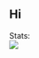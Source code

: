 ## Hi

Stats: <br>
<img src= "https://github-readme-stats.hackclub.dev/api/wakatime?username=1269&api_domain=hackatime.hackclub.com&theme=rose_pine&custom_title=Hackatime+Stats&layout=compact&cache_seconds=0&langs_count=8">


<!--
**Eventide-03** is a ✨ _special_ ✨ repository because its `README.md` (this file) appears on your GitHub profile.

Here are some ideas to get you started:

- 🔭 I’m currently working on ...
- 🌱 I’m currently learning ...
- 👯 I’m looking to collaborate on ...
- 🤔 I’m looking for help with ...
- 💬 Ask me about ...
- 📫 How to reach me: ...
- 😄 Pronouns: ...
- ⚡ Fun fact: ...
-->
